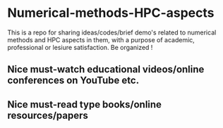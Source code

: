 # Numerical-methods-HPC-aspects

This is a repo for sharing ideas/codes/brief demo's related to numerical methods and HPC aspects in them, with a purpose of academic, professional
or lesiure satisfaction.
Be organized !

## Nice must-watch educational videos/online conferences on YouTube etc. ##

## Nice must-read type books/online resources/papers ##
